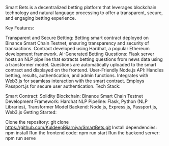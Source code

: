 Smart Bets is a decentralized betting platform that leverages blockchain technology and natural language processing to offer a transparent, secure, and engaging betting experience.

Key Features:

Transparent and Secure Betting:
Betting smart contract deployed on Binance Smart Chain Testnet, ensuring transparency and security of transactions.
Contract developed using Hardhat, a popular Ethereum development framework.
AI-Generated Betting Questions:
Flask server hosts an NLP pipeline that extracts betting questions from news data using a transformer model.
Questions are automatically uploaded to the smart contract and displayed on the frontend.
User-Friendly Node.js API:
Handles betting, results, authentication, and admin functions.
Integrates with Web3.js for seamless interaction with the smart contract.
Employs Passport.js for secure user authentication.
Tech Stack:

Smart Contract: Solidity
Blockchain: Binance Smart Chain Testnet
Development Framework: Hardhat
NLP Pipeline: Flask, Python (NLP Libraries), Transformer Model
Backend: Node.js, Express.js, Passport.js, Web3.js
Getting Started:

Clone the repository: git clone https://github.com/KuldeepBijarniya/SmartBets.git
Install dependencies: npm install
Run the frontend code: npm run start
Run the backend server: npm run serve
